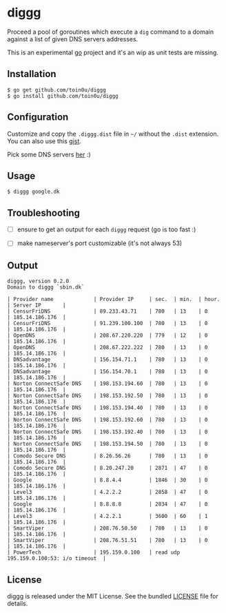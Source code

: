 diggg
=====

Proceed a pool of goroutines which execute a `dig` command to a domain against
a list of given DNS servers addresses.

This is an experimental [go](http://golang.org/doc/install) project and it's an
wip as unit tests are missing.


Installation
------------

    $ go get github.com/toin0u/diggg
    $ go install github.com/toin0u/diggg


Configuration
-------------

Customize and copy the `.diggg.dist` file in `~/` without the `.dist` extension. You can
also use this [gist](https://gist.github.com/toin0u/d5eaa809afea4fe19836).

Pick some DNS servers [her](http://www.chaz6.com/files/resolv.conf) :)


Usage
-----

    $ diggg google.dk


Troubleshooting
---------------

- [ ] ensure to get an output for each `diggg` request (go is too fast :)
- [ ] make nameserver's port customizable (it's not always 53)


Output
------

~~~
diggg, version 0.2.0
Domain to diggg `sbin.dk`

| Provider name             | Provider IP     | sec.  | min.  | hour. | Server IP       |
| CensurFriDNS              | 89.233.43.71    | 780   | 13    | 0     | 185.14.186.176  |
| CensurFriDNS              | 91.239.100.100  | 780   | 13    | 0     | 185.14.186.176  |
| OpenDNS                   | 208.67.220.220  | 779   | 12    | 0     | 185.14.186.176  |
| OpenDNS                   | 208.67.222.222  | 780   | 13    | 0     | 185.14.186.176  |
| DNSadvantage              | 156.154.71.1    | 780   | 13    | 0     | 185.14.186.176  |
| DNSadvantage              | 156.154.70.1    | 780   | 13    | 0     | 185.14.186.176  |
| Norton ConnectSafe DNS    | 198.153.194.60  | 780   | 13    | 0     | 185.14.186.176  |
| Norton ConnectSafe DNS    | 198.153.192.50  | 780   | 13    | 0     | 185.14.186.176  |
| Norton ConnectSafe DNS    | 198.153.194.40  | 780   | 13    | 0     | 185.14.186.176  |
| Norton ConnectSafe DNS    | 198.153.192.60  | 780   | 13    | 0     | 185.14.186.176  |
| Norton ConnectSafe DNS    | 198.153.192.40  | 780   | 13    | 0     | 185.14.186.176  |
| Norton ConnectSafe DNS    | 198.153.194.50  | 780   | 13    | 0     | 185.14.186.176  |
| Comodo Secure DNS         | 8.26.56.26      | 780   | 13    | 0     | 185.14.186.176  |
| Comodo Secure DNS         | 8.20.247.20     | 2871  | 47    | 0     | 185.14.186.176  |
| Google                    | 8.8.4.4         | 1846  | 30    | 0     | 185.14.186.176  |
| Level3                    | 4.2.2.2         | 2858  | 47    | 0     | 185.14.186.176  |
| Google                    | 8.8.8.8         | 2834  | 47    | 0     | 185.14.186.176  |
| Level3                    | 4.2.2.1         | 3600  | 60    | 1     | 185.14.186.176  |
| SmartViper                | 208.76.50.50    | 780   | 13    | 0     | 185.14.186.176  |
| SmartViper                | 208.76.51.51    | 780   | 13    | 0     | 185.14.186.176  |
| PowerTech                 | 195.159.0.100   | read udp 195.159.0.100:53: i/o timeout  |
~~~


License
-------

diggg is released under the MIT License. See the bundled
[LICENSE](https://github.com/toin0u/diggg/blob/master/LICENSE) file for details.
